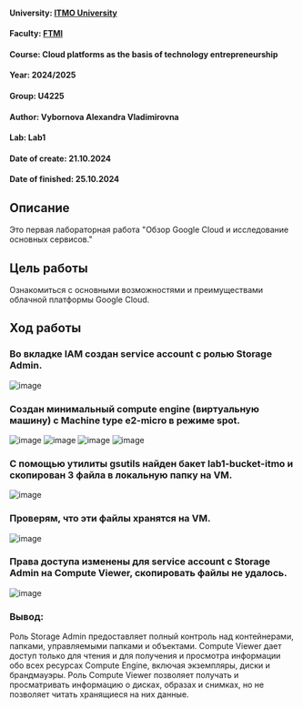 #### University: [ITMO University](https://itmo.ru/ru/)
#### Faculty: [FTMI](https://ftmi.itmo.ru/)
#### Course: Cloud platforms as the basis of technology entrepreneurship
#### Year: 2024/2025
#### Group: U4225
#### Author: Vybornova Alexandra Vladimirovna
#### Lab: Lab1
#### Date of create: 21.10.2024
#### Date of finished: 25.10.2024

## Описание
Это первая лабораторная работа "Обзор Google Cloud и исследование основных сервисов."

## Цель работы
Ознакомиться с основными возможностями и преимуществами облачной платформы Google Cloud.

## Ход работы

### Во вкладке IAM создан service account с ролью Storage Admin.

![image](https://github.com/user-attachments/assets/beef707f-fc64-49a1-a92f-5bcbf1218211)


### Создан минимальный compute engine (виртуальную машину) с Machine type e2-micro в режиме spot.

![image](https://github.com/user-attachments/assets/0ef97099-deae-4b19-ac8a-d1eba2ab084b)
![image](https://github.com/user-attachments/assets/e4e77cad-65ce-40d5-8c13-84b9b76d612a)
![image](https://github.com/user-attachments/assets/609b3a82-af6f-43ef-9458-29c4430ba7f6)
![image](https://github.com/user-attachments/assets/af869eaa-3edd-4a60-b7d7-9a941808d268)

### С помощью утилиты gsutils найден бакет lab1-bucket-itmo и скопирован 3 файла в локальную папку на VM. 

![image](https://github.com/user-attachments/assets/8ce8d933-e75d-49a9-a239-e46a9c230cf6)

### Проверям, что эти файлы хранятся на VM.

![image](https://github.com/user-attachments/assets/002550c8-c11c-4284-8069-95e4314ed939)

### Права доступа изменены для service account с Storage Admin на Compute Viewer, скопировать файлы не удалось.

![image](https://github.com/user-attachments/assets/310a7fbb-dafe-490d-9bbc-1d1905b9e2f8)

### Вывод:
Роль Storage Admin предоставляет полный контроль над контейнерами, папками, управляемыми папками и объектами.
Compute Viewer дает доступ только для чтения и для получения и просмотра информации обо всех ресурсах Compute Engine, включая экземпляры, диски и брандмауэры. 
Роль Compute Viewer позволяет получать и просматривать информацию о дисках, образах и снимках, но не позволяет читать хранящиеся на них данные.
